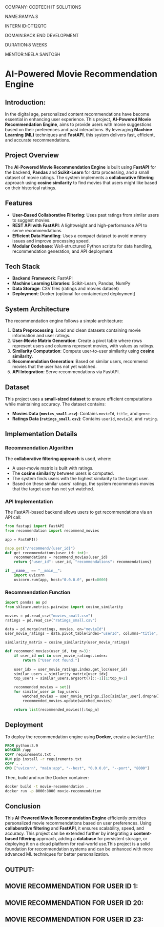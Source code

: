 COMPANY: CODTECH IT SOLUTIONS

NAME:RAMYA.S

INTERN ID:CT12QTC

DOMAIN:BACK END DEVELOPMENT

DURATION:8 WEEKS

MENTOR:NEELA SANTOSH

# AI-Powered Movie Recommendation Engine

## Introduction:
In the digital age, personalized content recommendations have become essential in enhancing user experience. This project, **AI-Powered Movie Recommendation Engine**, aims to provide users with movie suggestions based on their preferences and past interactions. By leveraging **Machine Learning (ML)** techniques and **FastAPI**, this system delivers fast, efficient, and accurate recommendations.

## Project Overview
The **AI-Powered Movie Recommendation Engine** is built using **FastAPI** for the backend, **Pandas** and **Scikit-Learn** for data processing, and a small dataset of movie ratings. The system implements a **collaborative filtering** approach using **cosine similarity** to find movies that users might like based on their historical ratings.

## Features
- **User-Based Collaborative Filtering**: Uses past ratings from similar users to suggest movies.
- **REST API with FastAPI**: A lightweight and high-performance API to serve recommendations.
- **Efficient Data Handling**: Uses a compact dataset to avoid memory issues and improve processing speed.
- **Modular Codebase**: Well-structured Python scripts for data handling, recommendation generation, and API deployment.

## Tech Stack
- **Backend Framework**: FastAPI
- **Machine Learning Libraries**: Scikit-Learn, Pandas, NumPy
- **Data Storage**: CSV files (ratings and movies dataset)
- **Deployment**: Docker (optional for containerized deployment)

## System Architecture
The recommendation engine follows a simple architecture:
1. **Data Preprocessing**: Load and clean datasets containing movie information and user ratings.
2. **User-Movie Matrix Generation**: Create a pivot table where rows represent users and columns represent movies, with values as ratings.
3. **Similarity Computation**: Compute user-to-user similarity using **cosine similarity**.
4. **Recommendation Generation**: Based on similar users, recommend movies that the user has not yet watched.
5. **API Integration**: Serve recommendations via FastAPI.

## Dataset
This project uses a **small-sized dataset** to ensure efficient computations while maintaining accuracy. The dataset contains:
- **Movies Data (`movies_small.csv`)**: Contains `movieId`, `title`, and `genre`.
- **Ratings Data (`ratings_small.csv`)**: Contains `userId`, `movieId`, and `rating`.

## Implementation Details
### **Recommendation Algorithm**
The **collaborative filtering approach** is used, where:
- A user-movie matrix is built with ratings.
- The **cosine similarity** between users is computed.
- The system finds users with the highest similarity to the target user.
- Based on these similar users' ratings, the system recommends movies that the target user has not yet watched.

### **API Implementation**
The FastAPI-based backend allows users to get recommendations via an API call:
```python
from fastapi import FastAPI
from recommendation import recommend_movies

app = FastAPI()

@app.get("/recommend/{user_id}")
def get_recommendations(user_id: int):
    recommendations = recommend_movies(user_id)
    return {"user_id": user_id, "recommendations": recommendations}

if __name__ == "__main__":
    import uvicorn
    uvicorn.run(app, host="0.0.0.0", port=8000)
```
### **Recommendation Function**
```python
import pandas as pd
from sklearn.metrics.pairwise import cosine_similarity

movies = pd.read_csv("movies_small.csv")
ratings = pd.read_csv("ratings_small.csv")

data = pd.merge(ratings, movies, on="movieId")
user_movie_ratings = data.pivot_table(index="userId", columns="title", values="rating").fillna(0)

similarity_matrix = cosine_similarity(user_movie_ratings)

def recommend_movies(user_id, top_n=3):
    if user_id not in user_movie_ratings.index:
        return ["User not found."]
    
    user_idx = user_movie_ratings.index.get_loc(user_id)
    similar_users = similarity_matrix[user_idx]
    top_users = similar_users.argsort()[::-1][1:top_n+1]

    recommended_movies = set()
    for similar_user in top_users:
        watched_movies = user_movie_ratings.iloc[similar_user].dropna().index
        recommended_movies.update(watched_movies)

    return list(recommended_movies)[:top_n]
```

## Deployment
To deploy the recommendation engine using **Docker**, create a `Dockerfile`:
```dockerfile
FROM python:3.9
WORKDIR /app
COPY requirements.txt .
RUN pip install -r requirements.txt
COPY . .
CMD ["uvicorn", "main:app", "--host", "0.0.0.0", "--port", "8000"]
```
Then, build and run the Docker container:
```sh
docker build -t movie-recommendation .
docker run -p 8000:8000 movie-recommendation
```

## Conclusion
This **AI-Powered Movie Recommendation Engine** efficiently provides personalized movie recommendations based on user preferences. Using **collaborative filtering** and **FastAPI**, it ensures scalability, speed, and accuracy. This project can be extended further by integrating a **content-based filtering** approach, adding a **database** for persistent storage, or deploying it on a cloud platform for real-world use.This project is a solid foundation for recommendation systems and can be enhanced with more advanced ML techniques for better personalization.

## OUTPUT:

## MOVIE RECOMMENDATION FOR USER ID 1:
## MOVIE RECOMMENDATION FOR USER ID 20:
## MOVIE RECOMMENDATION FOR USER ID 23:





